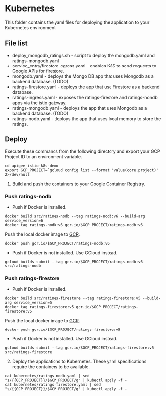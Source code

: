 # Kubernetes

This folder contains the yaml files for deploying the application to your Kubernetes environment.  

## File list
* deploy_mongodb_ratings.sh - script to deploy the mongodb.yaml and ratings-mongodb.yaml
* service_entry/firestore-egress.yaml - enables K8S to send requests to Google APIs for firestore.
* mongodb.yaml - deploys the Mongo DB app that uses Mongodb as a backend database.  (TODO)
* ratings-firestore.yaml - deploys the app that use Firestore as a backend database.
* ratings-ingress.yaml - exposes the ratings-firestore and ratings-nondb apps via the istio gateway.
* ratings-mongodb.yaml - deploys the app that uses Mongodb as a backend database.  (TODO)
* ratings-nodb.yaml - deploys the app that uses local memory to store the ratings.  

## Deploy
Execute these commands from the following directory and export your GCP Project ID to an environment variable.
```
cd apigee-istio-k8s-demo
export GCP_PROJECT=`gcloud config list --format 'value(core.project)' 2>/dev/null
```

1. Build and push the containers to your Google Container Registry.

### Push ratings-nodb
* Push if Docker is installed.
```
docker build src/ratings-nodb --tag ratings-nodb:v6 --build-arg service_version=6
docker tag ratings-nodb:v6 gcr.io/$GCP_PROJECT/ratings-nodb:v6
```

Push the local docker image to [GCR](https://cloud.google.com/container-registry/docs/pushing-and-pulling).
```
docker push gcr.io/$GCP_PROJECT/ratings-nodb:v6
```
* Push if Docker is not installed. Use GCloud instead.  
```
gcloud builds submit --tag gcr.io/$GCP_PROJECT/ratings-nodb:v6 src/ratings-nodb
```

### Push ratings-firestore
* Push if Docker is installed.
```
docker build src/ratings-firestore --tag ratings-firestore:v5 --build-arg service_version=5
docker tag ratings-firestore:v5 gcr.io/$GCP_PROJECT/ratings-firestore:v5
```

Push the local docker image to [GCR](https://cloud.google.com/container-registry/docs/pushing-and-pulling).
```
docker push gcr.io/$GCP_PROJECT/ratings-firestore:v5
```
* Push if Docker is not installed. Use GCloud instead.  
```
gcloud builds submit --tag gcr.io/$GCP_PROJECT/ratings-firestore:v5 src/ratings-firestore
```

2. Deploy the applications to Kubernetes.  These yaml specifications require the containers to be available.  

```
cat kubernetes/ratings-nodb.yaml | sed "s/{{GCP_PROJECT}}/$GCP_PROJECT/g" | kubectl apply -f -
cat kubernetes/ratings-firestore.yaml | sed "s/{{GCP_PROJECT}}/$GCP_PROJECT/g" | kubectl apply -f -
```
